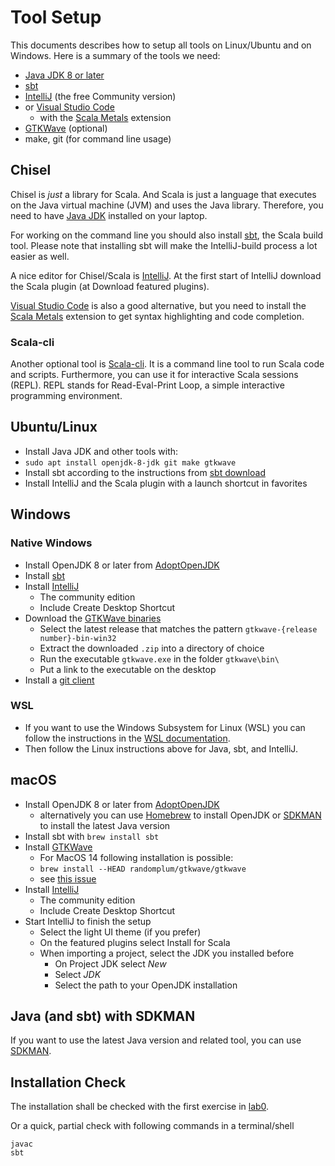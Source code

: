 
# Tool Setup

This documents describes how to setup all tools on Linux/Ubuntu
and on Windows.
Here is a summary of the tools we need:

 * [Java JDK 8 or later](https://adoptopenjdk.net/)
 * [sbt](https://www.scala-sbt.org/)
 * [IntelliJ](https://www.jetbrains.com/idea/download/) (the free Community version)
 * or [Visual Studio Code](https://code.visualstudio.com/)
   * with the [Scala Metals](https://scalameta.org/metals/docs/editors/vscode.html) extension
 * [GTKWave](http://gtkwave.sourceforge.net/) (optional)
 * make, git (for command line usage)


## Chisel

Chisel is *just* a library for Scala. And Scala is just a language that executes
on the Java virtual machine (JVM) and uses the Java library. Therefore, you need to have
[Java JDK](https://adoptopenjdk.net/) installed on your laptop.

For working on the command line you should also install
[sbt](https://www.scala-sbt.org/), the Scala build tool.
Please note that installing sbt will make the IntelliJ-build process a lot easier as well.

A nice editor for Chisel/Scala is
[IntelliJ](https://www.jetbrains.com/idea/download/). At the first start
of IntelliJ download the Scala plugin (at Download featured plugins).

[Visual Studio Code](https://code.visualstudio.com/) is also a good alternative, but you need to install the
[Scala Metals](https://scalameta.org/metals/docs/editors/vscode.html)
extension to get syntax highlighting and code completion.

### Scala-cli

Another optional tool is [Scala-cli](https://scala-cli.virtuslab.org/).
It is a command line tool to run Scala code and scripts.
Furthermore, you can use it for interactive Scala sessions (REPL).
REPL stands for Read-Eval-Print Loop, a simple interactive programming environment.

## Ubuntu/Linux

 * Install Java JDK and other tools with:
 * ```sudo apt install openjdk-8-jdk git make gtkwave```
 * Install sbt according to the instructions from [sbt download](https://www.scala-sbt.org/download.html)
 * Install IntelliJ and the Scala plugin with a launch shortcut in favorites


## Windows

### Native Windows

 * Install OpenJDK 8 or later from [AdoptOpenJDK](https://adoptopenjdk.net/)
 * Install [sbt](https://www.scala-sbt.org/)
 * Install [IntelliJ](https://www.jetbrains.com/idea/download/)
   * The community edition
   * Include Create Desktop Shortcut
 * Download the [GTKWave binaries](https://sourceforge.net/projects/gtkwave/files/)
   * Select the latest release that matches the pattern ```gtkwave-{release number}-bin-win32```
   * Extract the downloaded ```.zip``` into a directory of choice
   * Run the executable ```gtkwave.exe``` in the folder ```gtkwave\bin\```
   * Put a link to the executable on the desktop
 * Install a [git client](https://git-scm.com/download/win)

 ### WSL

  * If you want to use the Windows Subsystem for Linux (WSL) you can follow the instructions in the [WSL documentation](https://docs.microsoft.com/en-us/windows/wsl/install).
  * Then follow the Linux instructions above for Java, sbt, and IntelliJ.

## macOS

 * Install OpenJDK 8 or later from [AdoptOpenJDK](https://adoptopenjdk.net/)
   - alternatively you can use [Homebrew](https://brew.sh/) to install OpenJDK or 
     [SDKMAN](https://sdkman.io/) to install the latest Java version
 * Install sbt with ```brew install sbt```
 * Install [GTKWave](http://gtkwave.sourceforge.net/)
   * For MacOS 14 following installation is possible:
   * `brew install --HEAD randomplum/gtkwave/gtkwave`
   * see [this issue](https://github.com/gtkwave/gtkwave/issues/250)
 * Install [IntelliJ](https://www.jetbrains.com/idea/download/)
   * The community edition
   * Include Create Desktop Shortcut
 * Start IntelliJ to finish the setup
   * Select the light UI theme (if you prefer)
   * On the featured plugins select Install for Scala
   * When importing a project, select the JDK you installed before
     * On Project JDK select *New*
     * Select *JDK*
     * Select the path to your OpenJDK installation

## Java (and sbt) with SDKMAN

If you want to use the latest Java version and related tool, you can use [SDKMAN](https://sdkman.io/).

## Installation Check

The installation shall be checked with the first exercise in [lab0](lab0).

Or a quick, partial check with following commands in a terminal/shell

```
javac
sbt
```